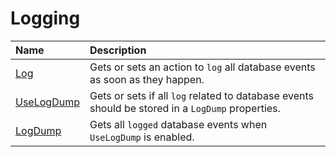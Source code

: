 # Logging

| Name                               | Description                                                           |
|:-----------------------------------|:----------------------------------------------------------------------|
|[Log](../options/log.md)  | Gets or sets an action to `log` all database events as soon as they happen.                 |
|[UseLogDump](../options/use-log-dump.md)  | Gets or sets if all `log` related to database events should be stored in a `LogDump` properties. |
|[LogDump](../options/log-dump.md)  | Gets all `logged` database events when `UseLogDump` is enabled.                |


